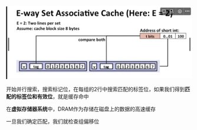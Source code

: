 ![image-20230823001056890](image/image-20230823001056890.png)

开始并行搜索，搜索标记位，在每组的2行中搜索匹配的标签位，如果我们得到**匹配的标签位和有效位**，就是缓存命中

在**虚拟存储器系统**中，DRAM作为存储在磁盘上的数据的高速缓存

一旦我们确定匹配，我们就检查组偏移位